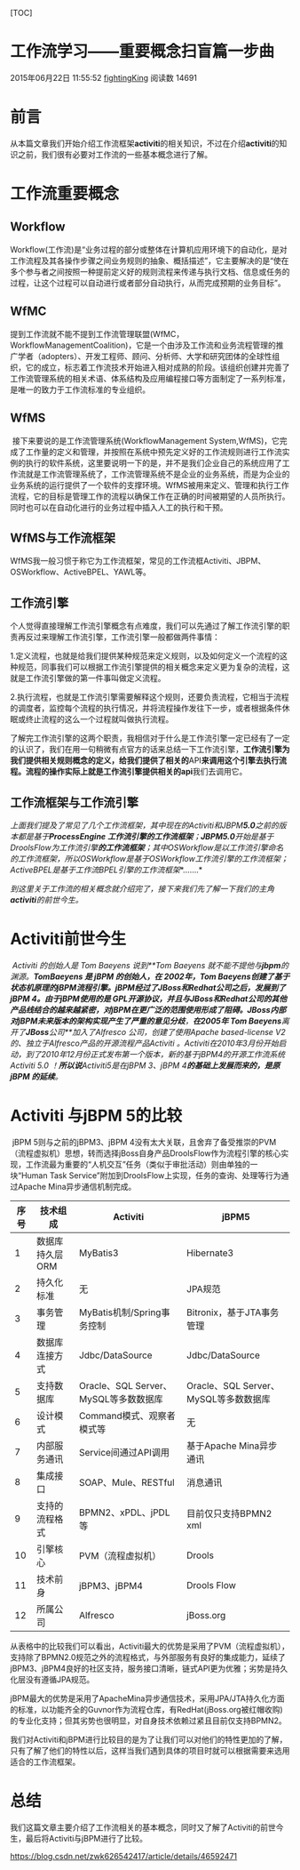 [TOC]



# 工作流学习——重要概念扫盲篇一步曲

2015年06月22日 11:55:52 [fightingKing](https://me.csdn.net/zwk626542417) 阅读数 14691



# 前言

​    从本篇文章我们开始介绍工作流框架**activiti**的相关知识，不过在介绍**activiti**的知识之前，我们很有必要对工作流的一些基本概念进行了解。

# 工作流重要概念

## Workflow

​    Workflow(工作流)是“业务过程的部分或整体在计算机应用环境下的自动化，是对工作流程及其各操作步骤之间业务规则的抽象、概括描述”，它主要解决的是“使在多个参与者之间按照一种提前定义好的规则流程来传递与执行文档、信息或任务的过程，让这个过程可以自动进行或者部分自动执行，从而完成预期的业务目标”。 

## WfMC

​    提到工作流就不能不提到工作流管理联盟(WfMC，WorkflowManagementCoalition)，它是一个由涉及工作流和业务流程管理的推广学者（adopters）、开发工程师、顾问、分析师、大学和研究团体的全球性组织，它的成立，标志着工作流技术开始进入相对成熟的阶段。该组织创建并完善了工作流管理系统的相关术语、体系结构及应用编程接口等方面制定了一系列标准，是唯一的致力于工作流标准的专业组织。

## WfMS

​    接下来要说的是工作流管理系统(WorkflowManagement System,WfMS)，它完成了工作量的定义和管理，并按照在系统中预先定义好的工作流规则进行工作流实例的执行的软件系统，这里要说明一下的是，并不是我们企业自己的系统应用了工作流就是工作流管理系统了，工作流管理系统不是企业的业务系统，而是为企业的业务系统的运行提供了一个软件的支撑环境。WfMS被用来定义、管理和执行工作流程，它的目标是管理工作的流程以确保工作在正确的时间被期望的人员所执行。同时也可以在自动化进行的业务过程中插入人工的执行和干预。

## WfMS与工作流框架

​    WfMS我一般习惯于称它为工作流框架，常见的工作流框Activiti、JBPM、OSWorkflow、ActiveBPEL、YAWL等。

## 工作流引擎 

​    个人觉得直接理解工作流引擎概念有点难度，我们可以先通过了解工作流引擎的职责再反过来理解工作流引擎，工作流引擎一般都做两件事情：



​    1.定义流程，也就是给我们提供某种规范来定义规则，以及如何定义一个流程的这种规范，同事我们可以根据工作流引擎提供的相关概念来定义更为复杂的流程，这就是工作流引擎做的第一件事叫做定义流程。



​    2.执行流程，也就是工作流引擎需要解释这个规则，还要负责流程，它相当于流程的调度者，监控每个流程的执行情况，并将流程操作发往下一步，或者根据条件休眠或终止流程的这么一个过程就叫做执行流程。

 

​    了解完工作流引擎的这两个职责，我相信对于什么是工作流引擎一定已经有了一定的认识了，我们在用一句稍微有点官方的话来总结一下工作流引擎，**工作流引擎为我们提供相关规则概念的定义，给我们提供了相关的**API**来调用这个引擎去执行流程。**流程的操作实际上就是工作流引擎提供相关的**api**我们去调用它。

 

 

## 工作流框架与工作流引擎

 

​    *上面我们提及了常见了几个工作流框架，其中现在的Activiti和JBPM**5.0**之前的版本都是基于**ProcessEngine 工作流引擎的工作流框架**；**JBPM5.0**开始是基于DroolsFlow为工作流引擎**的工作流框架**；其中OSWorkflow是以工作流引擎命名的工作流框架，所以OSWorkflow是基于OSWorkflow工作流引擎的工作流框架；ActiveBPEL是基于工作流BPEL引擎的工作流框架**…….*

 

​    *到这里关于工作流的相关概念就介绍完了，接下来我们先了解一下我们的主角**activiti**的前世今生。*

 

 

# Activiti前世今生

 

​    *Activiti 的创始人是  Tom Baeyens* *说到**Tom Baeyens* *就不能不提他与**jbpm**的渊源。**TomBaeyens 是 jBPM 的创始人，在 2002年，Tom Baeyens创建了基于状态机原理的jBPM流程引擎。jBPM经过了JBoss和Redhat公司之后，发展到了 jBPM 4。由于jBPM使用的是 GPL开源协议，并且与JBoss和Redhat公司的其他产品线结合的越来越紧密，对jBPM在更广泛的范围使用形成了阻碍。JBoss内部对jBPM未来版本的架构实现产生了严重的意见分歧**，**在2005年 Tom Baeyens**离开了**JBoss**公司**加入了Alfresco 公司，创建了使用Apache based-license V2的、独立于Alfresco产品的开源流程产品Activiti 。Activiti在2010年3月份开始启动，到了2010年12月份正式发布第一个版本，新的基于jBPM4的开源工作流系统Activiti 5.0  ！**所以说**Activiti5是在jBPM 3、jBPM* *4**的基础上发展而来的，是原jBPM 的延续**。*

 

 

# Activiti 与jBPM 5的比较

 

​    jBPM 5则与之前的jBPM3、jBPM 4没有太大关联，且舍弃了备受推崇的PVM（流程虚拟机）思想，转而选择jBoss自身产品DroolsFlow作为流程引擎的核心实现，工作流最为重要的“人机交互”任务（类似于审批活动）则由单独的一块“Human Task Service”附加到DroolsFlow上实现，任务的查询、处理等行为通过Apache Mina异步通信机制完成。

 

| 序号 | 技术组成        | Activiti                              | jBPM5                                 |
| ---- | --------------- | ------------------------------------- | ------------------------------------- |
| 1    | 数据库持久层ORM | MyBatis3                              | Hibernate3                            |
| 2    | 持久化标准      | 无                                    | JPA规范                               |
| 3    | 事务管理        | MyBatis机制/Spring事务控制            | Bitronix，基于JTA事务管理             |
| 4    | 数据库连接方式  | Jdbc/DataSource                       | Jdbc/DataSource                       |
| 5    | 支持数据库      | Oracle、SQL Server、MySQL等多数数据库 | Oracle、SQL Server、MySQL等多数数据库 |
| 6    | 设计模式        | Command模式、观察者模式等             | 无                                    |
| 7    | 内部服务通讯    | Service间通过API调用                  | 基于Apache Mina异步通讯               |
| 8    | 集成接口        | SOAP、Mule、RESTful                   | 消息通讯                              |
| 9    | 支持的流程格式  | BPMN2、xPDL、jPDL等                   | 目前仅只支持BPMN2 xml                 |
| 10   | 引擎核心        | PVM（流程虚拟机）                     | Drools                                |
| 11   | 技术前身        | jBPM3、jBPM4                          | Drools Flow                           |
| 12   | 所属公司        | Alfresco                              | jBoss.org                             |

 

​    从表格中的比较我们可以看出，Activiti最大的优势是采用了PVM（流程虚拟机），支持除了BPMN2.0规范之外的流程格式，与外部服务有良好的集成能力，延续了jBPM3、jBPM4良好的社区支持，服务接口清晰，链式API更为优雅；劣势是持久化层没有遵循JPA规范。

 

​    jBPM最大的优势是采用了ApacheMina异步通信技术，采用JPA/JTA持久化方面的标准，以功能齐全的Guvnor作为流程仓库，有RedHat(jBoss.org被红帽收购)的专业化支持；但其劣势也很明显，对自身技术依赖过紧且目前仅支持BPMN2。

 

​    我们对Activiti和jBPM进行比较目的是为了让我们可以对他们的特性更加的了解，只有了解了他们的特性以后，这样当我们遇到具体的项目时就可以根据需要来选用适合的工作流框架。

 

 

 

# 总结

 

​    我们这篇文章主要介绍了工作流相关的基本概念，同时又了解了Activiti的前世今生，最后将Activiti与jBPM进行了比较。





<https://blog.csdn.net/zwk626542417/article/details/46592471>